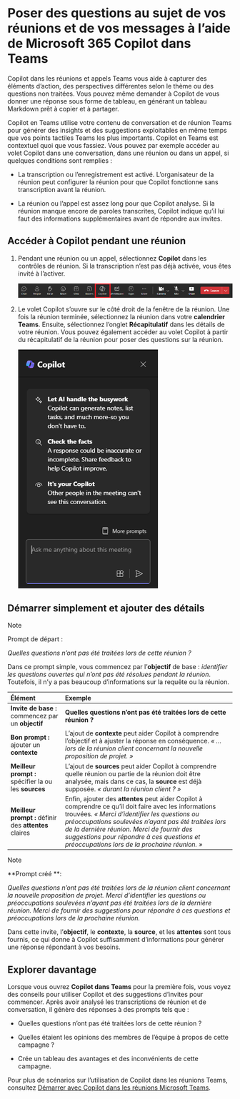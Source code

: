 # Poser des questions au sujet de vos réunions et de vos messages à l’aide de Microsoft 365 Copilot dans Teams

Copilot dans les réunions et appels Teams vous aide à capturer des éléments d’action, des perspectives différentes selon le thème ou des questions non traitées. Vous pouvez même demander à Copilot de vous donner une réponse sous forme de tableau, en générant un tableau Markdown prêt à copier et à partager.

Copilot en Teams utilise votre contenu de conversation et de réunion Teams pour générer des insights et des suggestions exploitables en même temps que vos points tactiles Teams les plus importants. Copilot en Teams est contextuel quoi que vous fassiez. Vous pouvez par exemple accéder au volet Copilot dans une conversation, dans une réunion ou dans un appel, si quelques conditions sont remplies :

- La transcription ou l’enregistrement est activé. L’organisateur de la réunion peut configurer la réunion pour que Copilot fonctionne sans transcription avant la réunion.

- La réunion ou l’appel est assez long pour que Copilot analyse. Si la réunion manque encore de paroles transcrites, Copilot indique qu’il lui faut des informations supplémentaires avant de répondre aux invites.

## Accéder à Copilot pendant une réunion

1. Pendant une réunion ou un appel, sélectionnez **Copilot** dans les contrôles de réunion. Si la transcription n’est pas déjà activée, vous êtes invité à l’activer.

    ![Capture d’écran de l’icône Copilot dans une réunion Teams.](../media/ask_copilot-ribbon-teams.png)

1. Le volet Copilot s’ouvre sur le côté droit de la fenêtre de la réunion. Une fois la réunion terminée, sélectionnez la réunion dans votre **calendrier Teams**. Ensuite, sélectionnez l’onglet **Récapitulatif** dans les détails de votre réunion. Vous pouvez également accéder au volet Copilot à partir du récapitulatif de la réunion pour poser des questions sur la réunion.

    ![Capture d’écran du volet de conversation Copilot dans Teams lors de la première ouverture.](../media/ask_copilot-pane-teams.png)

## Démarrer simplement et ajouter des détails

> [!NOTE]
> Prompt de départ :
>
> _Quelles questions n’ont pas été traitées lors de cette réunion ?_

Dans ce prompt simple, vous commencez par l’**objectif** de base : _identifier les questions ouvertes qui n’ont pas été résolues pendant la réunion_. Toutefois, il n’y a pas beaucoup d’informations sur la requête ou la réunion.

| Élément | Exemple |
| :------ | :------- |
| **Invite de base :** commencez par un **objectif** | **Quelles questions n’ont pas été traitées lors de cette réunion ?** |
| **Bon prompt :** ajouter un **contexte** | L’ajout de **contexte** peut aider Copilot à comprendre l’objectif et à ajuster la réponse en conséquence. _« … lors de la réunion client concernant la nouvelle proposition de projet. »_ |
| **Meilleur prompt :** spécifier la ou les **sources** | L’ajout de **sources** peut aider Copilot à comprendre quelle réunion ou partie de la réunion doit être analysée, mais dans ce cas, la **source** est déjà supposée. _« durant la réunion client ? »_ |
| **Meilleur prompt :** définir des **attentes** claires | Enfin, ajouter des **attentes** peut aider Copilot à comprendre ce qu’il doit faire avec les informations trouvées. _« Merci d’identifier les questions ou préoccupations soulevées n’ayant pas été traitées lors de la dernière réunion. Merci de fournir des suggestions pour répondre à ces questions et préoccupations lors de la prochaine réunion. »_ |

> [!NOTE]
> **Prompt créé **:
>
> _Quelles questions n’ont pas été traitées lors de la réunion client concernant la nouvelle proposition de projet. Merci d’identifier les questions ou préoccupations soulevées n’ayant pas été traitées lors de la dernière réunion. Merci de fournir des suggestions pour répondre à ces questions et préoccupations lors de la prochaine réunion._

Dans cette invite, l’**objectif**, le **contexte**, la **source**, et les **attentes** sont tous fournis, ce qui donne à Copilot suffisamment d’informations pour générer une réponse répondant à vos besoins.

## Explorer davantage

Lorsque vous ouvrez **Copilot dans Teams** pour la première fois, vous voyez des conseils pour utiliser Copilot et des suggestions d’invites pour commencer. Après avoir analysé les transcriptions de réunion et de conversation, il génère des réponses à des prompts tels que :

- Quelles questions n’ont pas été traitées lors de cette réunion ?

- Quelles étaient les opinions des membres de l’équipe à propos de cette campagne ?

- Crée un tableau des avantages et des inconvénients de cette campagne.

Pour plus de scénarios sur l’utilisation de Copilot dans les réunions Teams, consultez [Démarrer avec Copilot dans les réunions Microsoft Teams](https://support.microsoft.com/office/get-started-with-copilot-in-microsoft-teams-meetings-0bf9dd3c-96f7-44e2-8bb8-790bedf066b1).
